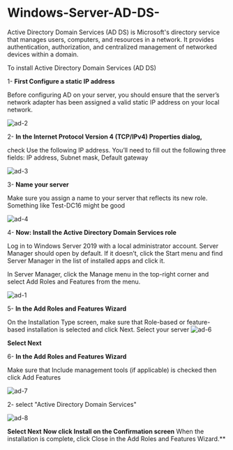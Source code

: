# Windows-Server-AD-DS-
Active Directory Domain Services (AD DS) is Microsoft's directory service that manages users, computers, and resources in a network. It provides authentication, authorization, and centralized management of networked devices within a domain.

To install Active Directory Domain Services (AD DS)

1- **First Configure a static IP address**

Before configuring AD on your server, you should ensure that the server’s network adapter has been assigned a valid static IP address on your local network.

![ad-2](https://github.com/user-attachments/assets/084e6a0f-85d8-46d2-8bf7-c877a7e6cec1)

2- **In the Internet Protocol Version 4 (TCP/IPv4) Properties dialog,**

check Use the following IP address. You’ll need to fill out the following three fields: IP address, Subnet mask, Default gateway

![ad-3](https://github.com/user-attachments/assets/7c1e74c0-5bd0-49d3-bf62-cf4cd1d092e6)

3- **Name your server**

Make sure you assign a name to your server that reflects its new role. Something like Test-DC16 might be good

![ad-4](https://github.com/user-attachments/assets/af490b90-e0fb-4334-b680-76fa5029680d)

4- **Now: Install the Active Directory Domain Services role**

Log in to Windows Server 2019 with a local administrator account.
Server Manager should open by default. If it doesn’t, click the Start menu and find Server Manager in the list of installed apps and click it.

In Server Manager, click the Manage menu in the top-right corner and select Add Roles and Features from the menu.

![ad-1](https://github.com/user-attachments/assets/d513b56b-437c-4e8e-9980-f22671dc400e)

5- **In the Add Roles and Features Wizard**

On the Installation Type screen, make sure that Role-based or feature-based installation is selected and click Next.
Select your server
![ad-6](https://github.com/user-attachments/assets/7be63f0d-3ab8-421b-b234-c5307e0b250d)


**Select Next**

6- **In the Add Roles and Features Wizard**

Make sure that Include management tools (if applicable) is checked then click Add Features

![ad-7](https://github.com/user-attachments/assets/551c03ca-bfad-448e-bdee-a3b521ad6dc9)

2-  select "Active Directory Domain Services"

![ad-8](https://github.com/user-attachments/assets/36d5c432-c930-482c-ac18-367ac7f9da37)

**Select Next**
**Now click Install on the Confirmation screen**
When the installation is complete, click Close in the Add Roles and Features Wizard.**




























